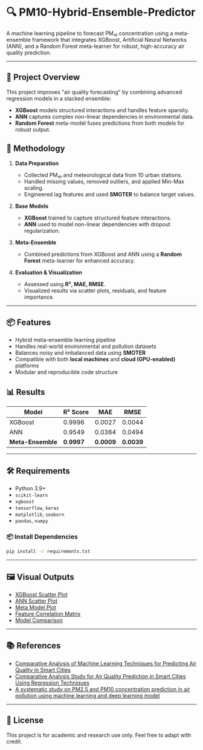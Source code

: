 
# 🔍 PM10-Hybrid-Ensemble-Predictor


A machine learning pipeline to forecast PM₁₀ concentration using a meta-ensemble framework that integrates XGBoost, Artificial Neural Networks (ANN), and a Random Forest meta-learner for robust, high-accuracy air quality prediction.

---

## 🚀 Project Overview

This project improves "air quality forecasting" by combining advanced regression models in a stacked ensemble:

- **XGBoost** models structured interactions and handles feature sparsity.
- **ANN** captures complex non-linear dependencies in environmental data.
- **Random Forest** meta-model fuses predictions from both models for robust output.


## 🧠 Methodology

1. **Data Preparation**
   - Collected PM₁₀ and meteorological data from 10 urban stations.
   - Handled missing values, removed outliers, and applied Min-Max scaling.
   - Engineered lag features and used **SMOTER** to balance target values.

2. **Base Models**
   - **XGBoost** trained to capture structured feature interactions.
   - **ANN** used to model non-linear dependencies with dropout regularization.

3. **Meta-Ensemble**
   - Combined predictions from XGBoost and ANN using a **Random Forest** meta-learner for enhanced accuracy.

4. **Evaluation & Visualization**
   - Assessed using **R², MAE, RMSE**.
   - Visualized results via scatter plots, residuals, and feature importance.
---

## 📦 Features

- Hybrid meta-ensemble learning pipeline
- Handles real-world environmental and pollution datasets
- Balances noisy and imbalanced data using **SMOTER**
- Compatible with both **local machines** and **cloud (GPU-enabled)** platforms
- Modular and reproducible code structure

## 📊 Results

| Model            | R² Score | MAE     | RMSE    |
|------------------|----------|---------|---------|
| XGBoost          | 0.9996   | 0.0027  | 0.0044  |
| ANN              | 0.9549   | 0.0364  | 0.0494  |
| **Meta-Ensemble**| **0.9997** | **0.0009** | **0.0039** |

---

## 🛠️ Requirements

- Python 3.9+
- `scikit-learn`
- `xgboost`
- `tensorflow`, `keras`
- `matplotlib`, `seaborn`
- `pandas`, `numpy`

### 📦 Install Dependencies

```bash
pip install -r requirements.txt
```
---
## 🖼️ Visual Outputs

- [XGBoost Scatter Plot](./results/XgBoost%20Scatter%20Plot.jpg)
- [ANN Scatter Plot](./results/ANN%20scatter%20plot.jpg)
- [Meta Model Plot](./results/Meta%20Model%20Plot.jpg)
- [Feature Correlation Matrix](./results/Feature%20Correlation%20Matrix.jpg)
- [Model Comparison](./results/Model%20Comparison.jpg)

---

## 📚 References
- [Comparative Analysis of Machine Learning Techniques for Predicting Air Quality in Smart Cities](./Comparative_Analysis_of_Machine_Learning_Techniques_for_Predicting_Air_Quality_in_Smart_Cities.pdf)
- [Comparative Analysis Study for Air Quality Prediction in Smart Cities Using Regression Techniques](./Comparative_Analysis_Study_for_Air_Quality_Predict.pdf)
- [A systematic study on PM2.5 and PM10 concentration prediction in air pollution using machine learning and deep learning model](https://www.sciencedirect.com/science/article/pii/S2590182625000967)

---

## 📌 License

This project is for academic and research use only. Feel free to adapt with credit.


